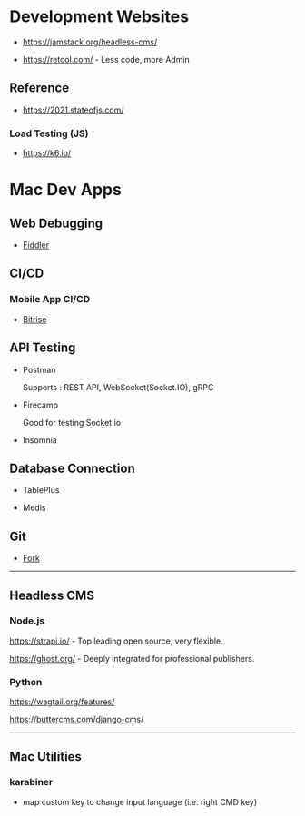 # Development Websites 

* https://jamstack.org/headless-cms/

* https://retool.com/ - Less code, more Admin

## Reference

* https://2021.stateofjs.com/

### Load Testing (JS)

* https://k6.io/

# Mac Dev Apps

## Web Debugging

* [Fiddler](https://www.telerik.com/fiddler)

## CI/CD

### Mobile App CI/CD

* [Bitrise](https://www.bitrise.io/)

## API Testing

* Postman

  Supports : REST API, WebSocket(Socket.IO), gRPC

* Firecamp

  Good for testing Socket.io

* Insomnia 

## Database Connection

* TablePlus 

* Medis

## Git

* [Fork](https://git-fork.com/)

--- 

## Headless CMS 

### Node.js

https://strapi.io/ - Top leading open source, very flexible.

https://ghost.org/ - Deeply integrated for professional publishers.

### Python

https://wagtail.org/features/

https://buttercms.com/django-cms/


---

## Mac Utilities 

### karabiner

* map custom key to change input language (i.e. right CMD key)

